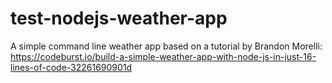# test-nodejs-weather-app
A simple command line weather app based on a tutorial by Brandon Morelli: 
https://codeburst.io/build-a-simple-weather-app-with-node-js-in-just-16-lines-of-code-32261690901d
